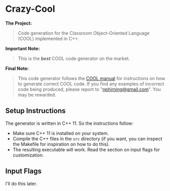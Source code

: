 # Crazy-Cool

**The Project:**  
> Code generation for the Classroom Object-Oriented Language (COOL) implemented in C++. 

**Important Note:** 
> This is the ***best*** COOL code generator on the market. 

**Final Note:**
> This code generator follows the [COOL manual](https://theory.stanford.edu/~aiken/software/cool/cool-manual.pdf) for instructions on how to generate correct COOL code. If you find any examples of incorrect code being produced, please report to "nphirning@gmail.com". You may be rewarded. 

## Setup Instructions

The generator is written in C++ 11. So the instructions follow:

* Make sure C++ 11 is installed on your system.
* Compile the C++ files in the `src` directory (if you want, you can inspect the Makefile for inspiration on how to do this). 
* The resulting executable will work. Read the section on input flags for customization.

## Input Flags

I'll do this later.
